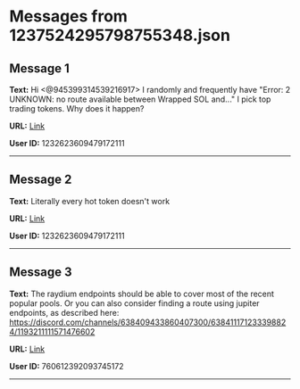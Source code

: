 # Messages from 1237524295798755348.json

## Message 1

**Text:** Hi <@945399314539216917> 
I randomly and frequently have "Error: 2 UNKNOWN: no route available between Wrapped SOL and..."
I pick top trading tokens. 
Why does it happen?

**URL:** [Link](https://discord.com/channels/638409433860407300/638411171233398824/1237524295798755348)

**User ID:** 1232623609479172111

---

## Message 2

**Text:** Literally every hot token doesn't work

**URL:** [Link](https://discord.com/channels/638409433860407300/638411171233398824/1237524585654521966)

**User ID:** 1232623609479172111

---

## Message 3

**Text:** The raydium endpoints should be able to cover most of the recent popular pools. Or you can also consider finding a route using jupiter endpoints, as described here: https://discord.com/channels/638409433860407300/638411171233398824/1193211111571476602

**URL:** [Link](https://discord.com/channels/638409433860407300/638411171233398824/1237538163938033684)

**User ID:** 760612392093745172

---

